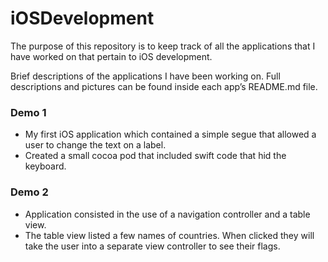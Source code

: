 # iOSDevelopment

The purpose of this repository is to keep track of all the applications that I have worked on that pertain to iOS development. 

Brief descriptions of the applications I have been working on. Full descriptions and pictures can be found inside each app’s README.md file. 


### Demo 1
+ My first iOS application which contained a simple segue that allowed a user to change the text on a label.
+ Created a small cocoa pod that included swift code that hid the keyboard. 

### Demo 2 
+ Application consisted in the use of a navigation controller and a table view.
+ The table view listed a few names of countries. When clicked they will take the user into a separate view controller to see their flags. 

